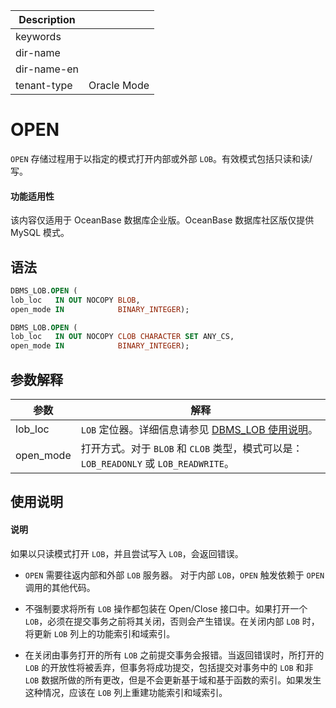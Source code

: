 | Description   |                 |
|---------------|-----------------|
| keywords      |                 |
| dir-name      |                 |
| dir-name-en   |                 |
| tenant-type   | Oracle Mode     |

# OPEN 

`OPEN` 存储过程用于以指定的模式打开内部或外部 `LOB`。有效模式包括只读和读/写。

  <main id="notice" >
    <h4>功能适用性</h4>
    <p>该内容仅适用于 OceanBase 数据库企业版。OceanBase 数据库社区版仅提供 MySQL 模式。</p>
  </main>

语法 
-----------

```sql
DBMS_LOB.OPEN (
lob_loc   IN OUT NOCOPY BLOB,
open_mode IN            BINARY_INTEGER);

DBMS_LOB.OPEN (
lob_loc   IN OUT NOCOPY CLOB CHARACTER SET ANY_CS,
open_mode IN            BINARY_INTEGER);
```



参数解释 
-------------



|  **参数**   |                                 **解释**                                  |
|-----------|-------------------------------------------------------------------------|
| lob_loc   | `LOB` 定位器。详细信息请参见 [DBMS_LOB 使用说明](../9300.dbms-lob-oracle/100.dbms-lob-overview-oracle.md)。 |
| open_mode | 打开方式。对于 `BLOB` 和 `CLOB` 类型，模式可以是：`LOB_READONLY` 或 `LOB_READWRITE`。      |



使用说明 
-------------

  <main id="notice" type='explain'>
    <h4>说明</h4>
    <p>如果以只读模式打开 <code>LOB</code>，并且尝试写入 <code>LOB</code>，会返回错误。</p>
  </main>

* `OPEN` 需要往返内部和外部 `LOB` 服务器。 对于内部 `LOB`，`OPEN` 触发依赖于 `OPEN` 调用的其他代码。

  

* 不强制要求将所有 `LOB` 操作都包装在 Open/Close 接口中。如果打开一个 `LOB`，必须在提交事务之前将其关闭，否则会产生错误。在关闭内部 `LOB` 时，将更新 `LOB` 列上的功能索引和域索引。

  

* 在关闭由事务打开的所有 `LOB` 之前提交事务会报错。当返回错误时，所打开的 `LOB` 的开放性将被丢弃，但事务将成功提交，包括提交对事务中的 `LOB` 和非 `LOB` 数据所做的所有更改，但是不会更新基于域和基于函数的索引。如果发生这种情况，应该在 `LOB` 列上重建功能索引和域索引。

  



